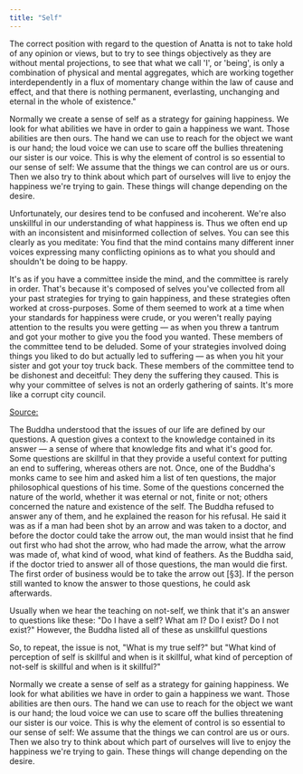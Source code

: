 ```yaml
---
title: "Self"
---
```


The correct position with regard to the question of Anatta is not to take hold of any opinion or views, but to try to see things objectively as they are without mental projections, to see that what we call 'I', or 'being', is only a combination of physical and mental aggregates, which are working together interdependently in a flux of momentary change within the law of cause and effect, and that there is nothing permanent, everlasting, unchanging and eternal in the whole of existence."

Normally we create a sense of self as a strategy for gaining happiness. We look for what abilities we have in order to gain a happiness we want. Those abilities are then ours. The hand we can use to reach for the object we want is our hand; the loud voice we can use to scare off the bullies threatening our sister is our voice. This is why the element of control is so essential to our sense of self: We assume that the things we can control are us or ours. Then we also try to think about which part of ourselves will live to enjoy the happiness we're trying to gain. These things will change depending on the desire.

Unfortunately, our desires tend to be confused and incoherent. We're also unskillful in our understanding of what happiness is. Thus we often end up with an inconsistent and misinformed collection of selves. You can see this clearly as you meditate: You find that the mind contains many different inner voices expressing many conflicting opinions as to what you should and shouldn't be doing to be happy.

It's as if you have a committee inside the mind, and the committee is rarely in order. That's because it's composed of selves you've collected from all your past strategies for trying to gain happiness, and these strategies often worked at cross-purposes. Some of them seemed to work at a time when your standards for happiness were crude, or you weren't really paying attention to the results you were getting — as when you threw a tantrum and got your mother to give you the food you wanted. These members of the committee tend to be deluded. Some of your strategies involved doing things you liked to do but actually led to suffering — as when you hit your sister and got your toy truck back. These members of the committee tend to be dishonest and deceitful: They deny the suffering they caused. This is why your committee of selves is not an orderly gathering of saints. It's more like a corrupt city council.

[Source:](http://www.accesstoinsight.org/lib/authors/thanissaro/selvesnotself.html#talk1)

The Buddha understood that the issues of our life are defined by our questions. A question gives a context to the knowledge contained in its answer — a sense of where that knowledge fits and what it's good for. Some questions are skillful in that they provide a useful context for putting an end to suffering, whereas others are not. Once, one of the Buddha's monks came to see him and asked him a list of ten questions, the major philosophical questions of his time. Some of the questions concerned the nature of the world, whether it was eternal or not, finite or not; others concerned the nature and existence of the self. The Buddha refused to answer any of them, and he explained the reason for his refusal. He said it was as if a man had been shot by an arrow and was taken to a doctor, and before the doctor could take the arrow out, the man would insist that he find out first who had shot the arrow, who had made the arrow, what the arrow was made of, what kind of wood, what kind of feathers. As the Buddha said, if the doctor tried to answer all of those questions, the man would die first. The first order of business would be to take the arrow out [§3]. If the person still wanted to know the answer to those questions, he could ask afterwards.


Usually when we hear the teaching on not-self, we think that it's an answer to questions like these: "Do I have a self? What am I? Do I exist? Do I not exist?" However, the Buddha listed all of these as unskillful questions

So, to repeat, the issue is not, "What is my true self?" but "What kind of perception of self is skillful and when is it skillful, what kind of perception of not-self is skillful and when is it skillful?"

Normally we create a sense of self as a strategy for gaining happiness. We look for what abilities we have in order to gain a happiness we want. Those abilities are then ours. The hand we can use to reach for the object we want is our hand; the loud voice we can use to scare off the bullies threatening our sister is our voice. This is why the element of control is so essential to our sense of self: We assume that the things we can control are us or ours. Then we also try to think about which part of ourselves will live to enjoy the happiness we're trying to gain. These things will change depending on the desire.
